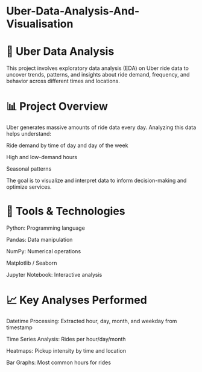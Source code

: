 # Uber-Data-Analysis-And-Visualisation
# 🚖 Uber Data Analysis

This project involves exploratory data analysis (EDA) on Uber ride data to uncover trends, patterns, and insights about ride demand, frequency, and behavior across different times and locations.

# 📊 Project Overview

Uber generates massive amounts of ride data every day. Analyzing this data helps understand:

Ride demand by time of day and day of the week

High and low-demand hours

Seasonal patterns

The goal is to visualize and interpret data to inform decision-making and optimize services.


# 🧰 Tools & Technologies

Python: Programming language

Pandas: Data manipulation

NumPy: Numerical operations

Matplotlib / Seaborn 

Jupyter Notebook: Interactive analysis

# 📈 Key Analyses Performed

Datetime Processing: Extracted hour, day, month, and weekday from timestamp

Time Series Analysis: Rides per hour/day/month

Heatmaps: Pickup intensity by time and location

Bar Graphs: Most common hours for rides
